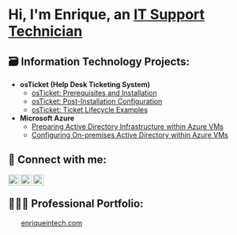 <h1>Hi, I'm Enrique, an <a href="https://www.linkedin.com/in/enrique-chaug">IT Support Technician</a></h1>

<h2>🗃️ Information Technology Projects:</h2>

- <b>osTicket (Help Desk Ticketing System)</b>
  - [osTicket: Prerequisites and Installation](https://github.com/enriqueintech/osticket-prereqs)
  - [osTicket: Post-Installation Configuration](https://github.com/enriqueintech/post-install-config)
  - [osTicket: Ticket Lifecycle Examples](https://github.com/enriqueintech/ticket-lifecycle)
- <b>Microsoft Azure</b>
  - [Preparing Active Directory Infrastructure within Azure VMs](https://github.com/enriqueintech/prepare-ad)
  - [Configuring On-premises Active Directory within Azure VMs](https://github.com/enriqueintech/configure-ad)

<h2>🤝 Connect with me:</h2>

[<img align="left" alt="Enrique | LinkedIn" width="22px" src="https://cdn.jsdelivr.net/npm/simple-icons@v3/icons/linkedin.svg" />][linkedin]
[<img align="left" alt="Enrique | YouTube" width="22px" src="https://cdn.jsdelivr.net/npm/simple-icons@v3/icons/youtube.svg" />][youtube]
[<img align="left" alt="Enrique | Buy Me a Coffee" width="22px" src="https://upload.wikimedia.org/wikipedia/commons/thumb/4/45/A_small_cup_of_coffee.JPG/32px-A_small_cup_of_coffee.JPG" />][coffee]

<br />

[linkedin]: https://www.linkedin.com/in/enrique-chaug  
[youtube]: https://www.youtube.com/@EnriqueInTech
[coffee]: https://www.buymeacoffee.com/enriqueintech

<h2>👨🏻‍💼 Professional Portfolio:</h2>

<img src="https://enriqueintech.com/favicon.ico" width="16" style="vertical-align:middle; margin-right:6px;" /> [enriqueintech.com](https://enriqueintech.com)
